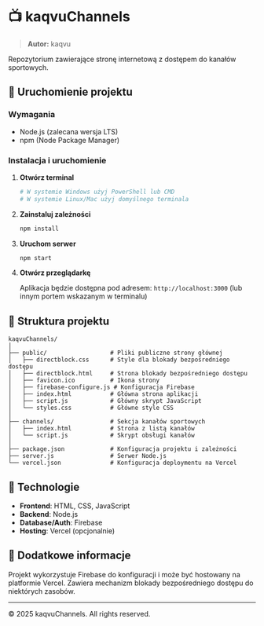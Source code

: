 # 📺 kaqvuChannels

> **Autor:** kaqvu

Repozytorium zawierające stronę internetową z dostępem do kanałów sportowych.

## 🚀 Uruchomienie projektu

### Wymagania

- Node.js (zalecana wersja LTS)
- npm (Node Package Manager)

### Instalacja i uruchomienie

1. **Otwórz terminal**
   ```bash
   # W systemie Windows użyj PowerShell lub CMD
   # W systemie Linux/Mac użyj domyślnego terminala
   ```

2. **Zainstaluj zależności**
   ```bash
   npm install
   ```

3. **Uruchom serwer**
   ```bash
   npm start
   ```

4. **Otwórz przeglądarkę**

   Aplikacja będzie dostępna pod adresem: `http://localhost:3000` (lub innym portem wskazanym w terminalu)

## 📁 Struktura projektu

```
kaqvuChannels/
│
├── public/                  # Pliki publiczne strony głównej
│   ├── directblock.css      # Style dla blokady bezpośredniego dostępu
│   ├── directblock.html     # Strona blokady bezpośredniego dostępu
│   ├── favicon.ico          # Ikona strony
│   ├── firebase-configure.js # Konfiguracja Firebase
│   ├── index.html           # Główna strona aplikacji
│   ├── script.js            # Główny skrypt JavaScript
│   └── styles.css           # Główne style CSS
│
├── channels/                # Sekcja kanałów sportowych
│   ├── index.html           # Strona z listą kanałów
│   └── script.js            # Skrypt obsługi kanałów
│
├── package.json             # Konfiguracja projektu i zależności
├── server.js                # Serwer Node.js
└── vercel.json              # Konfiguracja deploymentu na Vercel
```

## 🔧 Technologie

- **Frontend**: HTML, CSS, JavaScript
- **Backend**: Node.js
- **Database/Auth**: Firebase
- **Hosting**: Vercel (opcjonalnie)

## 📝 Dodatkowe informacje

Projekt wykorzystuje Firebase do konfiguracji i może być hostowany na platformie Vercel. 
Zawiera mechanizm blokady bezpośredniego dostępu do niektórych zasobów.

---

© 2025 kaqvuChannels. All rights reserved.
